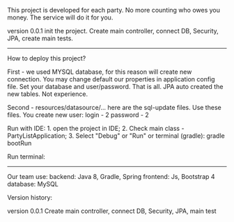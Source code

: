 This project is developed for each party. No more counting who owes you money. The service will do it for you.

version 0.0.1
init the project.
Create main controller, connect DB, Security, JPA, create main tests.


___________________________
How to deploy this project?

First - we used MYSQL database, for this reason will create new connection.
You may change default our properties in application config file.
Set your database and user/password.
That is all.
JPA auto created the new tables. Not experience.

Second - resources/datasource/... here are the sql-update files. Use these files.
You create new user:
    login - 2
    password - 2

Run with IDE:
    1. open the project in IDE;
    2. Check main class - PartyListApplication;
    3. Select "Debug" or "Run"
    or terminal (gradle):
        gradle bootRun

Run terminal:


____________________________

Our team use:
backend: Java 8, Gradle, Spring
frontend: Js, Bootstrap 4
database: MySQL


Version history:

version 0.0.1
Create main controller, connect DB, Security, JPA, main test
